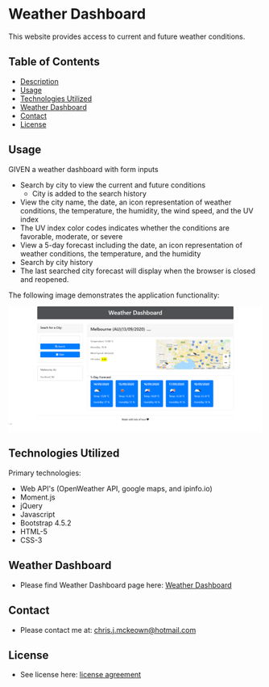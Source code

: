 # Weather Dashboard
This website provides access to current and future weather conditions.

## Table of Contents
* [Description](#Description)
* [Usage](#Usage)
* [Technologies Utilized](#Technologies-Utilized)
* [Weather Dashboard](#Weather-Dashboard)
* [Contact](#Contact)
* [License](#License)

## Usage
GIVEN a weather dashboard with form inputs
* Search by city to view the current and future conditions
    *  City is added to the search history
* View the city name, the date, an icon representation of weather conditions, the temperature, the humidity, the wind speed, and the UV index
* The UV index color codes indicates whether the conditions are favorable, moderate, or severe
* View a 5-day forecast including the date, an icon representation of weather conditions, the temperature, and the humidity
* Search by city history
* The last searched city forecast will display when the browser is closed and reopened.

The following image demonstrates the application functionality:

<img src="./Assets/Images/06-server-side-apis.png" alt="Server side apis" vertical-align="text-top" style="vertical-align:top"> 

## Technologies Utilized
Primary technologies:
* Web API's (OpenWeather API, google maps, and ipinfo.io)
* Moment.js
* jQuery
* Javascript
* Bootstrap 4.5.2
* HTML-5
* CSS-3

## Weather Dashboard

* Please find Weather Dashboard page here: <a href="https://chrisjmckeown.github.io/Weather_Dashboard/" target="_blank">Weather Dashboard</a>

## Contact

* Please contact me at: chris.j.mckeown@hotmail.com

## License

* See license here: <a href="https://github.com/chrisjmckeown/Weather_Dashboard/blob/master/LICENSE" target="_blank">license agreement</a>
